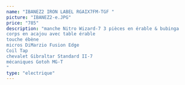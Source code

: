 ```yaml
---
name: "IBANEZ2 IRON LABEL RGAIX7FM-TGF "
picture: "IBANEZ2-e.JPG" 
price: "785"
description: "manche Nitro Wizard-7 3 pièces en érable & bubinga
corps en acajou avec table érable
touche ébène
micros DiMarzio Fusion Edge
Coil Tap
chevalet Gibraltar Standard II-7
mécaniques Gotoh MG-T
"
type: "electrique"
---
```

